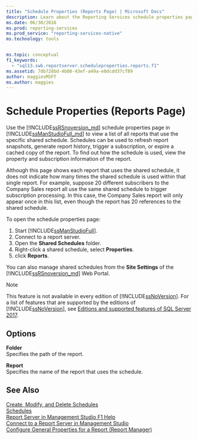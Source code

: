```yaml
---
title: "Schedule Properties (Reports Page) | Microsoft Docs"
description: Learn about the Reporting Services schedule properties page in SQL Server Management Studio that lists all reports for a specific shared schedule.
ms.date: 06/30/2016
ms.prod: reporting-services
ms.prod_service: "reporting-services-native"
ms.technology: tools


ms.topic: conceptual
f1_keywords: 
  - "sql13.swb.reportserver.scheduleproperties.reports.f1"
ms.assetid: 7db728bd-4b08-43ef-a49a-e8dcdd37cf89
author: maggiesMSFT
ms.author: maggies
---
```

# Schedule Properties (Reports Page)
  Use the [!INCLUDE[ssRSnoversion_md](../../includes/ssrsnoversion-md.md)] schedule properties page in [!INCLUDE[ssManStudioFull_md](../../includes/ssmanstudiofull-md.md)] to view a list of all reports that use the specific shared schedule. Schedules can be used to refresh report snapshots, generate report history, trigger a subscription, or expire a cached copy of the report. To find out how the schedule is used, view the property and subscription information of the report.  
  
 Although this page shows each report that uses the shared schedule, it does not indicate how many times the shared schedule is used within that single report. For example, suppose 20 different subscribers to the Company Sales report all use the same shared schedule to trigger subscription processing. In this case, the Company Sales report will only appear once in this list, even though the report has 20 references to the shared schedule.  
  
 To open the schedule properties page:
 1. Start [!INCLUDE[ssManStudioFull](../../includes/ssmanstudiofull-md.md)].
 2. Connect to a report server.
 3. Open the **Shared Schedules** folder.
 4. Right-click a shared schedule, select **Properties**.
 5. click **Reports**.  
  
  You can also manage shared schedules from the **Site Settings** of the [!INCLUDE[ssRSnoversion_md](../../includes/ssrsnoversion-md.md)] Web Portal.
  
> [!NOTE]  
>  This feature is not available in every edition of [!INCLUDE[ssNoVersion](../../includes/ssnoversion-md.md)]. For a list of features that are supported by the editions of [!INCLUDE[ssNoVersion](../../includes/ssnoversion-md.md)], see [Editions and supported features of SQL Server 2017](../../sql-server/editions-and-components-of-sql-server-2017.md).  
  
## Options  
 **Folder**  
 Specifies the path of the report.  
  
 **Report**  
 Specifies the name of the report that uses the schedule.  
  
## See Also  
 [Create, Modify, and Delete Schedules](../../reporting-services/subscriptions/create-modify-and-delete-schedules.md)   
 [Schedules](../../reporting-services/subscriptions/schedules.md)   
 [Report Server in Management Studio F1 Help](../../reporting-services/tools/report-server-in-management-studio-f1-help.md)   
 [Connect to a Report Server in Management Studio](../../reporting-services/tools/connect-to-a-report-server-in-management-studio.md)   
 [Configure General Properties for a Report (Report Manager)](https://docs.microsoft.com/sql/reporting-services/reports/configure-execution-properties-for-a-report-report-manager)  
  
  

